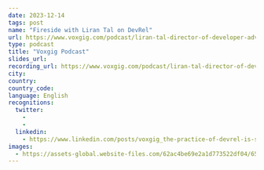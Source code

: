 ```yaml
---
date: 2023-12-14
tags: post
name: "Fireside with Liran Tal on DevRel"
url: https://www.voxgig.com/podcast/liran-tal-director-of-developer-advocacy-at-snyk-december-2023
type: podcast
title: "Voxgig Podcast"
slides_url:
recording_url: https://www.voxgig.com/podcast/liran-tal-director-of-developer-advocacy-at-snyk-december-2023
city: 
country: 
country_code:
language: English
recognitions:
  twitter:
    - 
    - 
  linkedin:
    - https://www.linkedin.com/posts/voxgig_the-practice-of-devrel-is-something-that-activity-7141032230222569474-7giR?utm_source=share&utm_medium=member_desktop
images:
  - https://assets-global.website-files.com/62ac4be69e2a1d773522df04/657ae9f58c9528aaf7c6aa81_Liran%20Tal.jpg
---
```


